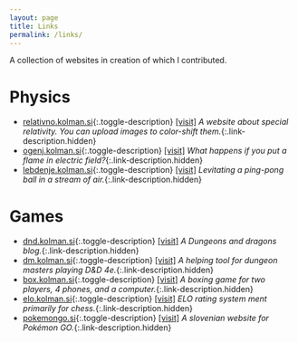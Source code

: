 ```yaml
---
layout: page
title: Links
permalink: /links/
---
```


A collection of websites in creation of which I contributed.

# Physics

* [relativno.kolman.si](#relativno.kolman.si){:.toggle-description} [[visit]](http://relativno.kolman.si)
    *A website about special relativity. You can upload images to color-shift them.*{:.link-description.hidden}
* [ogenj.kolman.si](#ogenj.kolman.si){:.toggle-description} [[visit]](http://ogenj.kolman.si/)
    *What happens if you put a flame in electric field?*{:.link-description.hidden}
* [lebdenje.kolman.si](#lebdenje.kolman.si){:.toggle-description} [[visit]](http://lebdenje.kolman.si/)
    *Levitating a ping-pong ball in a stream of air.*{:.link-description.hidden}

# Games

* [dnd.kolman.si](#dnd.kolman.si){:.toggle-description} [[visit]](http://dnd.kolman.si)
    *A Dungeons and dragons blog.*{:.link-description.hidden}
* [dm.kolman.si](#dm.kolman.si){:.toggle-description} [[visit]](http://dm.kolman.si)
    *A helping tool for dungeon masters playing D&amp;D 4e.*{:.link-description.hidden}
* [box.kolman.si](#box.kolman.si){:.toggle-description} [[visit]](http://box.kolman.si)
    *A boxing game for two players, 4 phones, and a computer.*{:.link-description.hidden}
* [elo.kolman.si](#elo.kolman.si){:.toggle-description} [[visit]](http://elo.kolman.si)
    *ELO rating system ment primarily for chess.*{:.link-description.hidden}
* [pokemongo.si](#pokemongo.si){:.toggle-description} [[visit]](http://pokemongo.si)
    *A slovenian website for Pokémon GO.*{:.link-description.hidden}

<script>
    function toggleDescription(event) {
        event.preventDefault();
        event.target.parentElement.querySelector('.link-description').classList.toggle('hidden');
    }
    document.querySelectorAll('.toggle-description').forEach(function(el){
        el.addEventListener('click', toggleDescription, false);
    });
</script>
